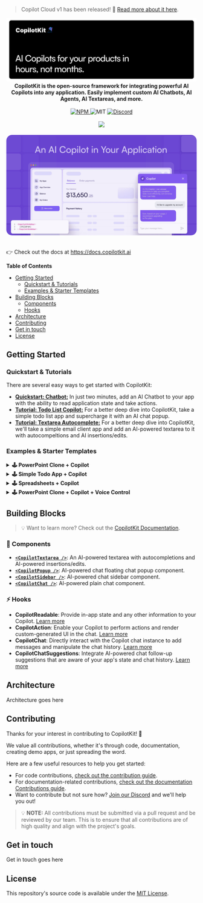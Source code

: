 > Copilot Cloud v1 has been released! 🎉 [Read more about it here](https://ai88.substack.com/p/copilotkit-v1-launch).

<div align="center">
  <a href="https://copilotkit.ai" target="_blank">
    <img src="./assets/banner.png" alt="CopilotKit Logo">
  </a>

  <strong>
    CopilotKit is the open-source framework for integrating powerful AI Copilots into any application. Easily implement custom AI Chatbots, AI Agents, AI Textareas, and more.
  </strong>
</div>

<br/>

<div align="center">
  <a href="https://www.npmjs.com/package/@copilotkit/react-core" target="_blank">
    <img src="https://img.shields.io/npm/v/%40copilotkit%2Freact-core?logo=npm&logoColor=%23FFFFFF&label=Version&color=%23956FFF" alt="NPM">
  </a>
  <img src="https://img.shields.io/github/license/copilotkit/copilotkit?color=%23956FFF&label=License" alt="MIT">
  <a href="https://discord.gg/6dffbvGU3D" target="_blank">
    <img src="https://img.shields.io/discord/1122926057641742418?logo=discord&logoColor=%23FFFFFF&label=Discord&color=%23956FFF" alt="Discord">
  </a>
</div>
<br/>
<div align="center">
  <a href="https://www.producthunt.com/posts/copilotkit" target="_blank">
    <img src="https://api.producthunt.com/widgets/embed-image/v1/top-post-badge.svg?post_id=428778&theme=light&period=daily">
  </a>
</div>

<br />

<div align="center">
  <img src="./assets/screenshot.png" alt="CopilotKit Screenshot" style="border-radius: 15px;" />
</div>

<br />

<div>
<p>
  👉 Check out the docs at <a href="https://docs.copilotkit.ai?ref=github_readme" target="_blank">https://docs.copilotkit.ai</a>
</p>
</div>

**Table of Contents**

- [Getting Started](#getting-started)
  - [Quickstart & Tutorials](#quickstart--tutorials)
  - [Examples & Starter Templates](#examples--starter-templates)
- [Building Blocks](#building-blocks)
  - [Components](#-components)
  - [Hooks](#-hooks)
- [Architecture](#architecture)
- [Contributing](#contributing)
- [Get in touch](#get-in-touch)
- [License](#license)

## Getting Started

### Quickstart & Tutorials

There are several easy ways to get started with CopilotKit:

- [**Quickstart: Chatbot:**](https://docs.copilotkit.ai/quickstart-chatbot?ref=github_readme) In just two minutes, add an AI Chatbot to your app with the ability to read application state and take actions.
- [**Tutorial: Todo List Copilot:**](https://docs.copilotkit.ai/tutorial-ai-todo-list-copilot/overview?ref=github_readme) For a better deep dive into CopilotKit, take a simple todo list app and supercharge it with an AI chat popup.
- [**Tutorial: Textarea Autocomplete:**](https://docs.copilotkit.ai/tutorial-textarea/overview?ref=github_readme) For a better deep dive into CopilotKit, we'll take a simple email client app and add an AI-powered textarea to it with autocompeltions and AI insertions/edits.

### Examples & Starter Templates

<details>
  <summary>
    <strong>🕹️ PowerPoint Clone + Copilot</strong>
  </summary>

  <p align="center">
  <a href="https://github.com/CopilotKit/demo-presentation" target="_blank">View Source Code on GitHub</a>
  <br/><br/>
  <a href="https://github.com/CopilotKit/demo-presentation">
    <img alt="Presentation" src="https://github.com/CopilotKit/CopilotKit/assets/131273140/6e1a448b-d153-431f-8132-46a668d8a0d1" width="500px" style="max-width:100%; border-radius: 10px;"/>
  </a>
  </p>
</details>

<details>
  <summary>
    <strong>🕹️ Simple Todo App + Copilot</strong>
  </summary>
  
  <p align="center">
  <a href="https://github.com/CopilotKit/demo-todo" target="_blank">View Source Code on GitHub</a>
  <br/><br/>
  <a href="https://github.com/CopilotKit/demo-todo">
    <img alt="Todo App" src="https://github.com/CopilotKit/CopilotKit/assets/131273140/63798c02-1892-4d2d-bc9f-2994b7c88694" width="500px" style="max-width:100%; border-radius: 10px;"/>
  </a>

  </p>
</details>

<details>
  <summary>
    <strong>🕹️ Spreadsheets + Copilot</strong>
  </summary>
  
  <p align="center">
  <a href="https://github.com/CopilotKit/demo-spreadsheet" target="_blank">View Source Code on GitHub</a>
  <br/><br/>
  <a href="https://github.com/CopilotKit/demo-spreadsheet">
    <img alt="Spreadsheets App" src="https://github.com/CopilotKit/CopilotKit/assets/131273140/871e4c9c-0ced-490b-9e3f-8594de7c5c89" width="500px" style="max-width:100%; border-radius: 10px;"/>
  </a>

  </p>
</details>

<details>
  <summary>
    <strong>🕹️ PowerPoint Clone + Copilot + Voice Control</strong>
  </summary>
  
  <p align="center">
  <a href="https://github.com/CopilotKit/demo-presentation-voice" target="_blank">View Source Code on GitHub</a>
  <br/><br/>
  <a href="https://github.com/CopilotKit/demo-presentation-voice">
    <img alt="Presentation-Voice" src="https://github.com/CopilotKit/CopilotKit/assets/131273140/6e1a448b-d153-431f-8132-46a668d8a0d1" width="500px" style="max-width:100%; border-radius: 10px;"/>
  </a>

  </p>
</details>

## Building Blocks

> 💡 Want to learn more? Check out the [CopilotKit Documentation](https://docs.copilotkit.ai?ref=github_readme).

### 🧩 Components

- [**`<CopilotTextarea />`**](https://docs.copilotkit.ai/reference/components/CopilotTextarea?ref=github_readme): An AI-powered textarea with autocompletions and AI-powered insertions/edits.
- [**`<CopilotPopup />`**](https://docs.copilotkit.ai/reference/components/CopilotPopup?ref=github_readme): AI-powered chat floating chat popup component.
- [**`<CopilotSidebar />`**](https://docs.copilotkit.ai/reference/components/CopilotSidebar?ref=github_readme): AI-powered chat sidebar component.
- [**`<CopilotChat />`**](https://docs.copilotkit.ai/reference/components/CopilotChat?ref=github_readme): AI-powered plain chat component.

### ⚡️ Hooks

- **CopilotReadable**: Provide in-app state and any other information to your Copilot. [Learn more](https://docs.copilotkit.ai/reference/hooks/useCopilotReadable?ref=github_readme)
- **CopilotAction**: Enable your Copilot to perform actions and render custom-generated UI in the chat. [Learn more](https://docs.copilotkit.ai/reference/hooks/useCopilotAction?ref=github_readme)
- **CopilotChat**: Directly interact with the Copilot chat instance to add messages and manipulate the chat history. [Learn more](https://docs.copilotkit.ai/reference/hooks/useCopilotChat?ref=github_readme)
- **CopilotChatSuggestions**: Integrate AI-powered chat follow-up suggestions that are aware of your app's state and chat history. [Learn more](https://docs.copilotkit.ai/reference/hooks/useCopilotChatSuggestions?ref=github_readme)

## Architecture

Architecture goes here

## Contributing

Thanks for your interest in contributing to CopilotKit! 💜

We value all contributions, whether it's through code, documentation, creating demo apps, or just spreading the word.

Here are a few useful resources to help you get started:

- For code contributions, [check out the contribution guide](https://docs.copilotkit.ai/code-contributions/how-to-contribute?ref=github_readme).
- For documentation-related contributions, [check out the documentation Contributions guide](https://docs.copilotkit.ai/code-contributions/how-to-contribute?ref=github_readme).
- Want to contribute but not sure how? [Join our Discord](https://discord.gg/6dffbvGU3D) and we'll help you out!


> 💡 **NOTE:** All contributions must be submitted via a pull request and be reviewed by our team. This is to ensure that all contributions are of high quality and align with the project's goals.


## Get in touch

Get in touch goes here

## License

This repository's source code is available under the [MIT License](./LICENSE).